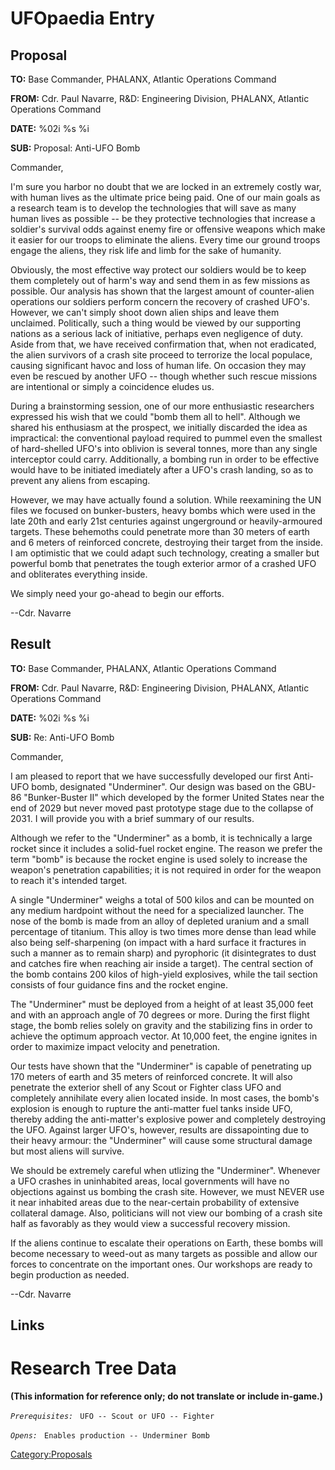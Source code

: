 # UFOpaedia Entry

## Proposal

**TO:** Base Commander, PHALANX, Atlantic Operations Command

**FROM:** Cdr. Paul Navarre, R&D: Engineering Division, PHALANX,
Atlantic Operations Command

**DATE:** %02i %s %i

**SUB:** Proposal: Anti-UFO Bomb

Commander,

I'm sure you harbor no doubt that we are locked in an extremely costly
war, with human lives as the ultimate price being paid. One of our main
goals as a research team is to develop the technologies that will save
as many human lives as possible -- be they protective technologies that
increase a soldier's survival odds against enemy fire or offensive
weapons which make it easier for our troops to eliminate the aliens.
Every time our ground troops engage the aliens, they risk life and limb
for the sake of humanity.

Obviously, the most effective way protect our soldiers would be to keep
them completely out of harm's way and send them in as few missions as
possible. Our analysis has shown that the largest amount of
counter-alien operations our soldiers perform concern the recovery of
crashed UFO's. However, we can't simply shoot down alien ships and leave
them unclaimed. Politically, such a thing would be viewed by our
supporting nations as a serious lack of initiative, perhaps even
negligence of duty. Aside from that, we have received confirmation that,
when not eradicated, the alien survivors of a crash site proceed to
terrorize the local populace, causing significant havoc and loss of
human life. On occasion they may even be rescued by another UFO --
though whether such rescue missions are intentional or simply a
coincidence eludes us.

During a brainstorming session, one of our more enthusiastic researchers
expressed his wish that we could "bomb them all to hell". Although we
shared his enthusiasm at the prospect, we initially discarded the idea
as impractical: the conventional payload required to pummel even the
smallest of hard-shelled UFO's into oblivion is several tonnes, more
than any single interceptor could carry. Additionally, a bombing run in
order to be effective would have to be initiated imediately after a
UFO's crash landing, so as to prevent any aliens from escaping.

However, we may have actually found a solution. While reexamining the UN
files we focused on bunker-busters, heavy bombs which were used in the
late 20th and early 21st centuries against ungerground or
heavily-armoured targets. These behemoths could penetrate more than 30
meters of earth and 6 meters of reinforced concrete, destroying their
target from the inside. I am optimistic that we could adapt such
technology, creating a smaller but powerful bomb that penetrates the
tough exterior armor of a crashed UFO and obliterates everything inside.

We simply need your go-ahead to begin our efforts.

--Cdr. Navarre

## Result

**TO:** Base Commander, PHALANX, Atlantic Operations Command

**FROM:** Cdr. Paul Navarre, R&D: Engineering Division, PHALANX,
Atlantic Operations Command

**DATE:** %02i %s %i

**SUB:** Re: Anti-UFO Bomb

Commander,

I am pleased to report that we have successfully developed our first
Anti-UFO bomb, designated "Underminer". Our design was based on the
GBU-86 "Bunker-Buster II" which developed by the former United States
near the end of 2029 but never moved past prototype stage due to the
collapse of 2031. I will provide you with a brief summary of our
results.

Although we refer to the "Underminer" as a bomb, it is technically a
large rocket since it includes a solid-fuel rocket engine. The reason we
prefer the term "bomb" is because the rocket engine is used solely to
increase the weapon's penetration capabilities; it is not required in
order for the weapon to reach it's intended target.

A single "Underminer" weighs a total of 500 kilos and can be mounted on
any medium hardpoint without the need for a specialized launcher. The
nose of the bomb is made from an alloy of depleted uranium and a small
percentage of titanium. This alloy is two times more dense than lead
while also being self-sharpening (on impact with a hard surface it
fractures in such a manner as to remain sharp) and pyrophoric (it
disintegrates to dust and catches fire when reaching air inside a
target). The central section of the bomb contains 200 kilos of
high-yield explosives, while the tail section consists of four guidance
fins and the rocket engine.

The "Underminer" must be deployed from a height of at least 35,000 feet
and with an approach angle of 70 degrees or more. During the first
flight stage, the bomb relies solely on gravity and the stabilizing fins
in order to achieve the optimum approach vector. At 10,000 feet, the
engine ignites in order to maximize impact velocity and penetration.

Our tests have shown that the "Underminer" is capable of penetrating up
170 meters of earth and 35 meters of reinforced concrete. It will also
penetrate the exterior shell of any Scout or Fighter class UFO and
completely annihilate every alien located inside. In most cases, the
bomb's explosion is enough to rupture the anti-matter fuel tanks inside
UFO, thereby adding the anti-matter's explosive power and completely
destroying the UFO. Against larger UFO's, however, results are
dissapointing due to their heavy armour: the "Underminer" will cause
some structural damage but most aliens will survive.

We should be extremely careful when utlizing the "Underminer". Whenever
a UFO crashes in uninhabited areas, local governments will have no
objections against us bombing the crash site. However, we must NEVER use
it near inhabited areas due to the near-certain probability of extensive
collateral damage. Also, politicians will not view our bombing of a
crash site half as favorably as they would view a successful recovery
mission.

If the aliens continue to escalate their operations on Earth, these
bombs will become necessary to weed-out as many targets as possible and
allow our forces to concentrate on the important ones. Our workshops are
ready to begin production as needed.

--Cdr. Navarre

## Links

# Research Tree Data

**(This information for reference only; do not translate or include
in-game.)**

*`Prerequisites:`*
` UFO -- Scout or UFO -- Fighter`

*`Opens:`*
` Enables production -- Underminer Bomb`

[Category:Proposals](Category:Proposals "wikilink")